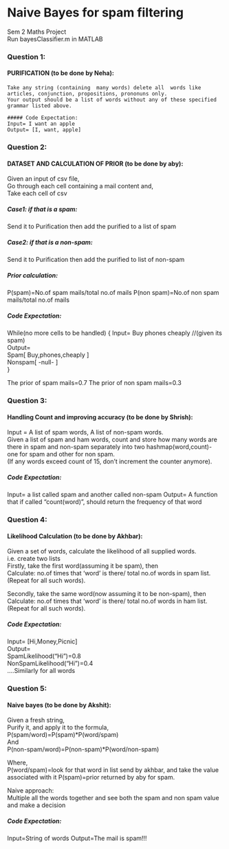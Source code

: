 # Naive Bayes for spam filtering  
Sem 2 Maths Project  
Run bayesClassifier.m in MATLAB

### Question 1:  

#### PURIFICATION (to be done by Neha):  

	Take any string (containing  many words) delete all  words like articles, conjunction, propositions, prononuns only.
	Your output should be a list of words without any of these specified grammar listed above.  

	##### Code Expectation:  
	Input= I want an apple  
	Output= [I, want, apple]  

### Question 2:  

#### DATASET AND CALCULATION OF PRIOR (to be done by aby):

Given an input of csv file,   
Go through each cell containing a mail content and,  
Take each cell of csv  

##### Case1: if that is a spam:
 Send it to Purification then add the purified to a list of spam

##### Case2: if that is a non-spam:
Send it to Purification then add the purified to list of non-spam

##### Prior calculation:
   P(spam)=No.of spam mails/total no.of mails
   P(non spam)=No.of non spam mails/total no.of mails

##### Code Expectation:  

While(no more cells to be handled)
{
Input= Buy phones cheaply     //(given its spam)  
Output=   
Spam[ Buy,phones,cheaply ]  
	    Nonspam[ -null- ]  
}  

The prior of spam mails=0.7
The prior of non spam mails=0.3

### Question 3:

#### Handling Count and improving accuracy (to be done by Shrish):  
Input = A list of spam words, A list of non-spam words.   
Given a list of spam and ham words, count and store how many words are there in spam and non-spam separately into two hashmap(word,count)- one for spam and other for non spam.  
(If any words exceed count of 15, don’t increment the counter anymore).

##### Code Expectation:
Input= a list called spam and another called non-spam
Output= A function that if called “count(word)”, should return the frequency of that word 

### Question 4:

#### Likelihood Calculation (to be done by Akhbar):  

Given a set of words, calculate the likelihood of all supplied words.  
 i.e. create two lists  
Firstly, take the first  word(assuming it be spam), then  
Calculate: no.of times that ‘word’ is there/ total no.of words in spam list. (Repeat for all such words).

Secondly, take the same word(now assuming it to be non-spam), then 
Calculate: no.of times that ‘word’ is there/ total no.of words in ham list. (Repeat for all such words).

##### Code Expectation:  
Input= [Hi,Money,Picnic]  
Output=  
SpamLikelihood(“Hi”)=0.8  
NonSpamLikelihood(“Hi”)=0.4  
….Similarly for all words  

### Question 5:

#### Naive bayes (to be done by Akshit):

Given a fresh string,  
Purify it, and apply it to the formula,  
P(spam/word)=P(spam)*P(word/spam)  
And  
P(non-spam/word)=P(non-spam)*P(word/non-spam) 

Where,  
P(word/spam)=look for that word in list send by akhbar, and take the value associated with it
P(spam)=prior returned by aby for spam.  

Naive approach:  
Multiple all the words together and see  both the spam and non spam value and make a decision  

##### Code Expectation:
Input=String of words
Output=The mail is spam!!!
